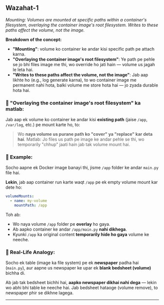 ## Wazahat-1

*Mounting: Volumes are mounted at specific paths within a container's filesystem, overlaying the container image's root filesystem. Writes to these paths affect the volume, not the image.*

**Breakdown of the concept:**

* **"Mounting"**: volume ko container ke andar kisi specific path pe attach karna.
* **"Overlaying the container image's root filesystem"**: Ye path pe pehle se jo bhi files image me thi, wo override ho jati hain — volume us jagah le leta hai.
* **"Writes to these paths affect the volume, not the image"**: Jab aap likhte ho (e.g., log generate karna), to wo container image me permanent nahi hota, balki volume me store hota hai — jo zyada durable hota hai.

### 🔧 "Overlaying the container image's root filesystem" ka matlab:

Jab aap ek volume ko container ke andar kisi **existing path** (jaise `/app`, `/var/log`, etc.) pe mount karte ho, to:

> Wo **naya volume us purane path ko "cover" ya "replace" kar deta hai**.
> Matlab: Jo files us path pe image ke andar pehle se thi, wo temporarily "chhup" jaati hain jab tak volume mount hai.


### 🧠 Example:

Socho aapne ek Docker image banayi thi, jisme `/app` folder ke andar `main.py` file hai.

**Lekin**, jab aap container run karte waqt `/app` pe ek empty volume mount kar dete ho:

```yaml
volumeMounts:
  - name: my-volume
    mountPath: /app
```

Toh ab:

* Wo naya volume `/app` folder pe **overlay** ho gaya.
* Ab aapko container ke andar `/app/main.py` **nahi dikhega**.
* Kyunki `/app` ka original content **temporarily hide ho gaya** volume ke neeche.

### 🧺 Real-Life Analogy:

Socho ek table (image ka file system) pe ek **newspaper** padha hai (`main.py`), aur aapne us newspaper ke upar ek **blank bedsheet (volume)** bichha di.

Ab jab tak bedsheet bichhi hai, **aapko newspaper dikhai nahi dega** — lekin wo abhi bhi table ke neeche hai.
Jab bedsheet hataoge (volume remove), to newspaper phir se dikhne lagega.

---

